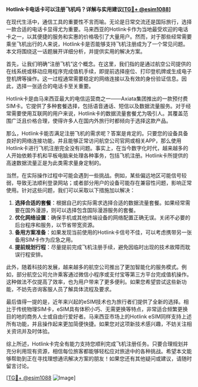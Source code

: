 **Hotlink卡电话卡可以注册飞机吗？详解与实用建议[[TG💪+ @esim1088](https://t.me/s/esim1088)]**

在现代生活中，通信工具的重要性不言而喻。无论是日常交流还是国际旅行，选择一款合适的电话卡显得尤为重要。马来西亚的Hotlink卡作为当地最受欢迎的电话卡之一，以其便捷的服务和实惠的价格吸引了大量用户。然而，对于那些经常需要乘坐飞机出行的人来说，Hotlink卡是否能够支持飞机注册成为了一个常见问题。本文将围绕这一话题展开详细分析，并提供实用的解决方案。

首先，让我们明确“注册飞机”这个概念。在这里，我们指的是通过航空公司提供的在线系统或移动应用程序完成值机手续，即提前选择座位、打印登机牌或生成电子登机牌等操作。这一过程通常需要稳定的网络连接以及有效的身份验证信息。因此，选择一张适合的电话卡至关重要。

Hotlink卡是由马来西亚最大的电信运营商之一——Axiata集团推出的一款预付费SIM卡。它提供了多种套餐选择，包括语音通话、短信以及数据流量服务。对于经常需要使用互联网的用户来说，Hotlink卡的数据流量套餐尤为吸引人。其覆盖范围广泛且价格合理，使得许多人在国内外旅行时都倾向于选择这款产品。

那么，Hotlink卡能否满足注册飞机的需求呢？答案是肯定的。只要您的设备具备良好的网络连接功能，并且能够正常访问航空公司官网或相关APP，那么使用Hotlink卡进行飞机注册完全没有问题。事实上，在当今数字化时代，越来越多的人开始依赖手机和平板电脑来处理各种事务，包括飞机注册。Hotlink卡所提供的高速数据流量正是为此类需求量身定制的。

当然，在实际操作过程中可能会遇到一些挑战。例如，某些偏远地区可能信号较弱，导致无法顺利登录网站；或者部分用户的设备可能存在兼容性问题，影响正常使用。针对这些问题，我们可以采取以下措施加以解决：

1. **选择合适的套餐**：根据自己的实际需求选择合适的数据流量套餐。如果经常需要在国外漫游，则可以选择包含国际漫游服务的套餐。
2. **优化网络设置**：确保手机或其他终端设备的网络配置正确无误。关闭不必要的后台程序和服务，以节省带宽资源。
3. **备用方案准备**：如果发现当前使用的Hotlink卡信号不佳，可以考虑携带另一张备用SIM卡作为应急之用。
4. **提前规划行程**：尽量提前完成飞机注册手续，避免因临时出现的技术故障而耽误行程安排。

此外，随着科技的发展，越来越多的航空公司推出了更加智能化的服务模式。例如，部分航空公司允许乘客通过微信小程序或支付宝等第三方平台完成值机操作。这种做法不仅提高了效率，也为用户带来了更多便利。如果您希望尝试这些新功能，不妨先咨询客服人员了解具体流程及要求。

最后值得一提的是，近年来兴起的eSIM技术也为旅行者们提供了全新的选择。相比于传统物理SIM卡，eSIM具有体积小巧、无需更换等特点，非常适合频繁更换目的地的商务人士或自由行爱好者。马来西亚市场上的Hotlink eSIM同样支持上述所有功能，并且操作起来更加简便快捷。如果您对这项新技术感兴趣，不妨关注相关资讯并及时体验。

综上所述，Hotlink卡完全有能力支持您顺利完成飞机注册任务。只要合理规划并充分利用现有资源，相信每位旅客都能够轻松应对旅途中的各种挑战。希望本文能够帮助到正在寻找理想通讯解决方案的朋友！如果您还有其他疑问或建议，请随时留言讨论。

[[TG💪+ @esim1088](https://t.me/s/esim1088) ![Image](https://i.postimg.cc/4NQfJmqS/Snipaste-2025-05-13-00-14-12.png)]